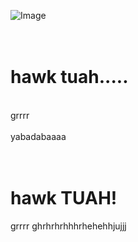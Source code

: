 ![Image](https://github.com/user-attachments/assets/9f532078-d14a-4d9f-8741-05f9201ddfab)

# <br> hawk tuah.....
<br>grrrr<br>
<br>yabadabaaaa<br>
# <br>hawk TUAH!<br>
grrrr ghrhrhrhhhrhehehhjujjj
